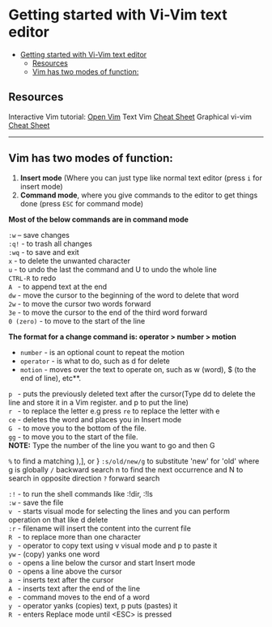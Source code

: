 # Getting started with Vi-Vim text editor

<!-- TOC -->

- [Getting started with Vi-Vim text editor](#getting-started-with-vi-vim-text-editor)
  - [Resources](#resources)
  - [Vim has two modes of function:](#vim-has-two-modes-of-function)

<!-- /TOC -->

## Resources

Interactive Vim tutorial: [Open Vim](https://openvim.com/)
Text Vim [Cheat Sheet](https://vim.rtorr.com/lang/en_us)
Graphical vi-vim [Cheat Sheet](http://www.viemu.com/a_vi_vim_graphical_cheat_sheet_tutorial.html)

---

## Vim has two modes of function:

1. **Insert mode** (Where you can just type like normal text editor (press `i` for insert mode)
2. **Command mode**, where you give commands to the editor to get things done (press `ESC` for command mode)

**Most of the below commands are in command mode**

`:w` – save changes<br>
`:q!` - to trash all changes<br>
`:wq` - to save and exit<br>
`x` - to delete the unwanted character<br>
`u` - to undo the last the command and U to undo the whole line<br>
`CTRL-R` to redo<br>
`A ` - to append text at the end<br>
`dw` - move the cursor to the beginning of the word to delete that word<br>
`2w` - to move the cursor two words forward<br>
`3e` - to move the cursor to the end of the third word forward<br>
`0 (zero)` - to move to the start of the line<br>

**The format for a change command is:  operator > number > motion**

 - `number` - is an optional count to repeat the motion
 - `operator` - is what to do, such as d for delete
 - `motion` - moves over the text to operate on, such as w (word), $ (to the end of line), etc**.

`p ` - puts the previously deleted text after the cursor(Type dd to delete the line and store it in a Vim register. and p to put the line)<br>
`r ` - to replace the letter e.g press `re` to replace the letter with e <br>
`ce` - deletes the word and places you in Insert mode<br>
`G ` - to move you to the bottom of the file.<br>
`gg` - to move you to the start of the file.<br>
**NOTE:** Type the number of the line you want to go and then G<br>

`%` to find a matching ),], or }
`:s/old/new/g` to substitute 'new' for 'old' where g is globally
`/` backward search n to find the next occurrence and N to search in opposite direction
`?` forward search

`:!` - to run the shell commands like :!dir, :!ls <br>
`:w` - save the file<br>
`v ` - starts visual mode for selecting the lines and you can perform operation on that like d delete <br>
`:r` - filename will insert the content into the current file<br>
`R ` - to replace more than one character<br>
`y ` - operator to copy text using v visual mode and p to paste it<br>
`yw` - (copy) yanks one word<br>
`o ` - opens a line below the cursor and start Insert mode<br>
`O ` - opens a line above the cursor<br>
`a ` - inserts text after the cursor<br>
`A ` - inserts text after the end of the line<br>
`e ` - command moves to the end of a word<br>
`y ` - operator yanks (copies) text, p puts (pastes) it<br>
`R ` - enters Replace mode until \<ESC\> is pressed<br>
